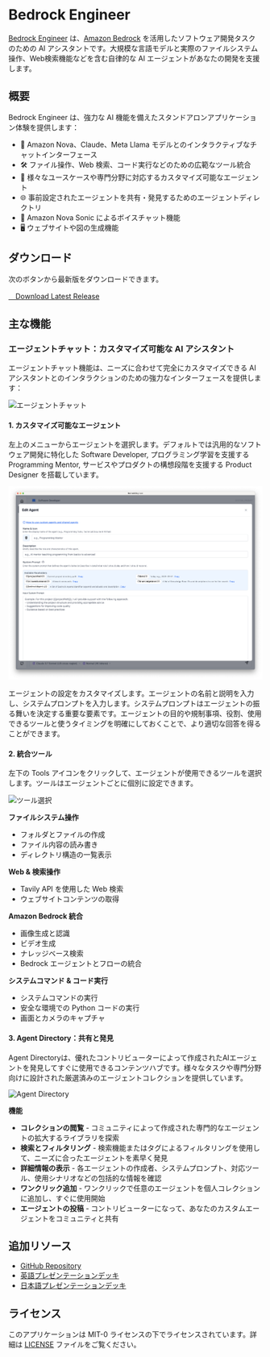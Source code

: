 # Bedrock Engineer

[Bedrock Engineer](https://github.com/aws-samples/bedrock-engineer) は、[Amazon Bedrock](https://aws.amazon.com/bedrock/) を活用したソフトウェア開発タスクのための AI アシスタントです。大規模な言語モデルと実際のファイルシステム操作、Web検索機能などを含む自律的な AI エージェントがあなたの開発を支援します。

## 概要

Bedrock Engineer は、強力な AI 機能を備えたスタンドアロンアプリケーション体験を提供します：

- 💬 Amazon Nova、Claude、Meta Llama モデルとのインタラクティブなチャットインターフェース
- 🛠️ ファイル操作、Web 検索、コード実行などのための広範なツール統合
- 🧠 様々なユースケースや専門分野に対応するカスタマイズ可能なエージェント
- 🌐 事前設定されたエージェントを共有・発見するためのエージェントディレクトリ
- 🎤 Amazon Nova Sonic によるボイスチャット機能
- 🖥️ ウェブサイトや図の生成機能

## ダウンロード

次のボタンから最新版をダウンロードできます。

<div class="solution-card__actions">
  <div class="solution-card__deployment">
    <a href="https://github.com/aws-samples/bedrock-engineer/releases/latest" class="deployment-button md-button" target="_blank">
      <i class="fa-solid fa-download"></i>　Download Latest Release
    </a>
  </div>
</div>

## 主な機能

### エージェントチャット：カスタマイズ可能な AI アシスタント

エージェントチャット機能は、ニーズに合わせて完全にカスタマイズできる AI アシスタントとのインタラクションのための強力なインターフェースを提供します：

![エージェントチャット](https://raw.githubusercontent.com/aws-samples/bedrock-engineer/main/assets/agent-chat-diagram.png)

#### 1. カスタマイズ可能なエージェント

左上のメニューからエージェントを選択します。デフォルトでは汎用的なソフトウェア開発に特化した Software Developer, プログラミング学習を支援する Programming Mentor, サービスやプロダクトの構想段階を支援する Product Designer を搭載しています。

![カスタムエージェント](https://raw.githubusercontent.com/aws-samples/bedrock-engineer/main/assets/custom-agents.png)

エージェントの設定をカスタマイズします。エージェントの名前と説明を入力し、システムプロンプトを入力します。システムプロンプトはエージェントの振る舞いを決定する重要な要素です。エージェントの目的や規制事項、役割、使用できるツールと使うタイミングを明確にしておくことで、より適切な回答を得ることができます。

#### 2. 統合ツール

左下の Tools アイコンをクリックして、エージェントが使用できるツールを選択します。ツールはエージェントごとに個別に設定できます。

![ツール選択](https://raw.githubusercontent.com/aws-samples/bedrock-engineer/main/assets/select-tools.png)

**ファイルシステム操作**
- フォルダとファイルの作成
- ファイル内容の読み書き
- ディレクトリ構造の一覧表示

**Web & 検索操作**
- Tavily API を使用した Web 検索
- ウェブサイトコンテンツの取得

**Amazon Bedrock 統合**
- 画像生成と認識
- ビデオ生成
- ナレッジベース検索
- Bedrock エージェントとフローの統合

**システムコマンド & コード実行**
- システムコマンドの実行
- 安全な環境での Python コードの実行
- 画面とカメラのキャプチャ

#### 3. Agent Directory：共有と発見

Agent Directoryは、優れたコントリビューターによって作成されたAIエージェントを発見してすぐに使用できるコンテンツハブです。様々なタスクや専門分野向けに設計された厳選済みのエージェントコレクションを提供しています。

![Agent Directory](https://raw.githubusercontent.com/aws-samples/bedrock-engineer/main/assets/agent-directory.png)

**機能**
- **コレクションの閲覧** - コミュニティによって作成された専門的なエージェントの拡大するライブラリを探索
- **検索とフィルタリング** - 検索機能またはタグによるフィルタリングを使用して、ニーズに合ったエージェントを素早く発見
- **詳細情報の表示** - 各エージェントの作成者、システムプロンプト、対応ツール、使用シナリオなどの包括的な情報を確認
- **ワンクリック追加** - ワンクリックで任意のエージェントを個人コレクションに追加し、すぐに使用開始
- **エージェントの投稿** - コントリビューターになって、あなたのカスタムエージェントをコミュニティと共有

## 追加リソース

- [GitHub Repository](https://github.com/aws-samples/bedrock-engineer)
- [英語プレゼンテーションデッキ](https://speakerdeck.com/gawa/introducing-bedrock-engineer-en)
- [日本語プレゼンテーションデッキ](https://speakerdeck.com/gawa/introducing-bedrock-engineer)

## ライセンス

このアプリケーションは MIT-0 ライセンスの下でライセンスされています。詳細は [LICENSE](https://github.com/aws-samples/bedrock-engineer/blob/main/LICENSE) ファイルをご覧ください。
